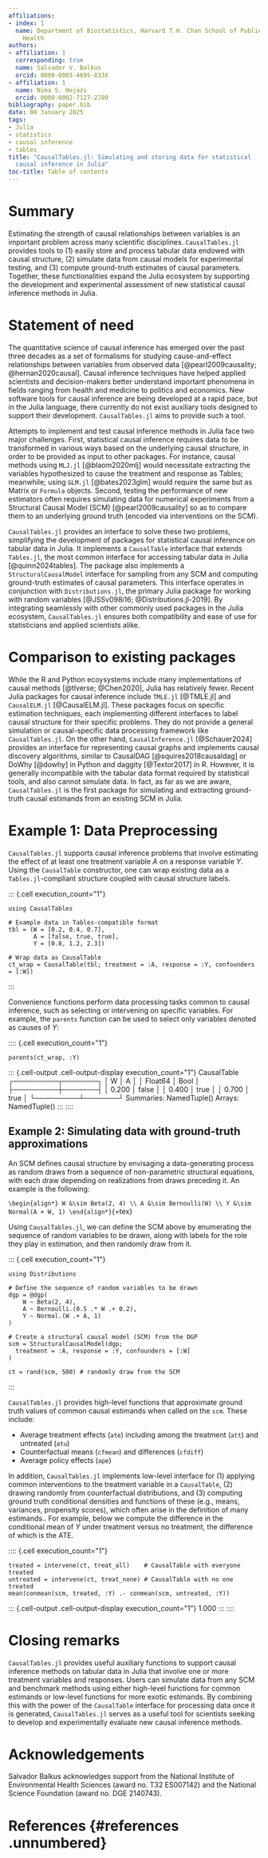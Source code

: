 ```yaml
---
affiliations:
- index: 1
  name: Department of Biostatistics, Harvard T.H. Chan School of Public
    Health
authors:
- affiliation: 1
  corresponding: true
  name: Salvador V. Balkus
  orcid: 0000-0003-4695-833X
- affiliation: 1
  name: Nima S. Hejazi
  orcid: 0000-0002-7127-2789
bibliography: paper.bib
date: 08 January 2025
tags:
- Julia
- statistics
- causal inference
- tables
title: "CausalTables.jl: Simulating and storing data for statistical
  causal inference in Julia"
toc-title: Table of contents
---
```


# Summary

Estimating the strength of causal relationships between variables is an
important problem across many scientific disciplines. `CausalTables.jl`
provides tools to (1) easily store and process tabular data endowed with
causal structure, (2) simulate data from causal models for experimental
testing, and (3) compute ground-truth estimates of causal parameters.
Together, these functionalities expand the Julia ecosystem by supporting
the development and experimental assessment of new statistical causal
inference methods in Julia.

# Statement of need

The quantitative science of causal inference has emerged over the past
three decades as a set of formalisms for studying cause-and-effect
relationships between variables from observed data
[@pearl2009causality; @hernan2020causal]. Causal inference techniques
have helped applied scientists and decision-makers better understand
important phenomena in fields ranging from health and medicine to
politics and economics. New software tools for causal inference are
being developed at a rapid pace, but in the Julia language, there
currently do not exist auxiliary tools designed to support their
development. `CausalTables.jl` aims to provide such a tool.

Attempts to implement and test causal inference methods in Julia face
two major challenges. First, statistical causal inference requires data
to be transformed in various ways based on the underlying causal
structure, in order to be provided as input to other packages. For
instance, causal methods using `MLJ.jl` [@blaom2020mlj] would
necessitate extracting the variables hypothesized to cause the treatment
and response as Tables; meanwhile; using `GLM.jl` [@bates2023glm] would
require the same but as Matrix or `Formula` objects. Second, testing the
performance of new estimators often requires simulating data for
numerical experiments from a Structural Causal Model (SCM)
[@pearl2009causality] so as to compare them to an underlying ground
truth (encoded via interventions on the SCM).

`CausalTables.jl` provides an interface to solve these two problems,
simplifying the development of packages for statistical causal inference
on tabular data in Julia. It implements a `CausalTable` interface that
extends `Tables.jl`, the most common interface for accessing tabular
data in Julia [@quinn2024tables]. The package also implements a
`StructuralCausalModel` interface for sampling from any SCM and
computing ground-truth estimates of causal parameters. This interface
operates in conjunction with `Distributions.jl`, the primary Julia
package for working with random variables
[@JSSv098i16; @Distributions.jl-2019]. By integrating seamlessly with
other commonly used packages in the Julia ecosystem, `CausalTables.jl`
ensures both compatibility and ease of use for statisticians and applied
scientists alike.

# Comparison to existing packages

While the R and Python ecoysystems include many implementations of
causal methods [@tlverse; @Chen2020], Julia has relatively fewer. Recent
Julia packages for causal inference include `TMLE.jl` [@TMLE.jl] and
`CausalELM.jl` [@CausalELM.jl]. These packages focus on specific
estimation techniques, each implementing different interfaces to label
causal structure for their specific problems. They do not provide a
general simulation or causal-specific data processing framework like
`CausalTables.jl`. On the other hand, `CausalInference.jl`
[@Schauer2024] provides an interface for representing causal graphs and
implements causal discovery algorithms, similar to CausalDAG
[@squires2018causaldag] or DoWhy [@dowhy] in Python and daggity
[@Textor2017] in R. However, it is generally incompatible with the
tabular data format required by statistical tools, and also cannot
simulate data. In fact, as far as we are aware, `CausalTables.jl` is the
first package for simulating and extracting ground-truth causal
estimands from an existing SCM in Julia.

# Example 1: Data Preprocessing

`CausalTables.jl` supports causal inference problems that involve
estimating the effect of at least one treatment variable $A$ on a
response variable $Y$. Using the `CausalTable` constructor, one can wrap
existing data as a `Tables.jl`-compliant structure coupled with causal
structure labels.

::: {.cell execution_count="1"}
``` {.julia .cell-code}
using CausalTables

# Example data in Tables-compatible format
tbl = (W = [0.2, 0.4, 0.7], 
       A = [false, true, true], 
       Y = [0.8, 1.2, 2.3])

# Wrap data as CausalTable
ct_wrap = CausalTable(tbl; treatment = :A, response = :Y, confounders = [:W])
```
:::

Convenience functions perform data processing tasks common to causal
inference, such as selecting or intervening on specific variables. For
example, the `parents` function can be used to select only variables
denoted as causes of $Y$:

:::: {.cell execution_count="1"}
``` {.julia .cell-code}
parents(ct_wrap, :Y)
```

::: {.cell-output .cell-output-display execution_count="1"}
    CausalTable
    ┌─────────┬───────┐
    │       W │     A │
    │ Float64 │  Bool │
    ├─────────┼───────┤
    │   0.200 │ false │
    │   0.400 │  true │
    │   0.700 │  true │
    └─────────┴───────┘
    Summaries: NamedTuple()
    Arrays: NamedTuple()
:::
::::

## Example 2: Simulating data with ground-truth approximations

An SCM defines causal structure by envisaging a data-generating process
as random draws from a sequence of non-parametric structural equations,
with each draw depending on realizations from draws preceding it. An
example is the following:

`\begin{align*}
W &\sim Beta(2, 4) \\
A &\sim Bernoulli(W) \\
Y &\sim Normal(A + W, 1)
\end{align*}`{=tex}

Using `CausalTables.jl`, we can define the SCM above by enumerating the
sequence of random variables to be drawn, along with labels for the role
they play in estimation, and then randomly draw from it.

::: {.cell execution_count="1"}
``` {.julia .cell-code}
using Distributions

# Define the sequence of random variables to be drawn
dgp = @dgp(
    W ~ Beta(2, 4),
    A ~ Bernoulli.(0.5 .* W .+ 0.2),
    Y ~ Normal.(W .+ A, 1)
)

# Create a structural causal model (SCM) from the DGP
scm = StructuralCausalModel(dgp; 
  treatment = :A, response = :Y, confounders = [:W]
)

ct = rand(scm, 500) # randomly draw from the SCM
```
:::

`CausalTables.jl` provides high-level functions that approximate ground
truth values of common causal estimands when called on the `scm`. These
include:

-   Average treatment effects (`ate`) including among the treatment
    (`att`) and untreated (`atu`)
-   Counterfactual means (`cfmean`) and differences (`cfdiff`)
-   Average policy effects (`ape`)

In addition, `CausalTables.jl` implements low-level interface for (1)
applying common interventions to the treatment variable in a
`CausalTable`, (2) drawing randomly from counterfactual distributions,
and (3) computing ground truth conditional densities and functions of
these (e.g., means, variances, propensity scores), which often arise in
the definition of many estimands.. For example, below we compute the
difference in the conditional mean of $Y$ under treatment versus no
treatment, the difference of which is the ATE.

:::: {.cell execution_count="1"}
``` {.julia .cell-code}
treated = intervene(ct, treat_all)    # CausalTable with everyone treated
untreated = intervene(ct, treat_none) # CausalTable with no one treated
mean(conmean(scm, treated, :Y) .- conmean(scm, untreated, :Y))
```

::: {.cell-output .cell-output-display execution_count="1"}
    1.000
:::
::::

# Closing remarks

`CausalTables.jl` provides useful auxiliary functions to support causal
inference methods on tabular data in Julia that involve one or more
treatment variables and responses. Users can simulate data from any SCM
and benchmark methods using either high-level functions for common
estimands or low-level functions for more exotic estimands. By combining
this with the power of the `CausalTable` interface for processing data
once it is generated, `CausalTables.jl` serves as a useful tool for
scientists seeking to develop and experimentally evaluate new causal
inference methods.

# Acknowledgements

Salvador Balkus acknowledges support from the National Institute of
Environmental Health Sciences (award no. T32 ES007142) and the National
Science Foundation (award no. DGE 2140743).

# References {#references .unnumbered}
